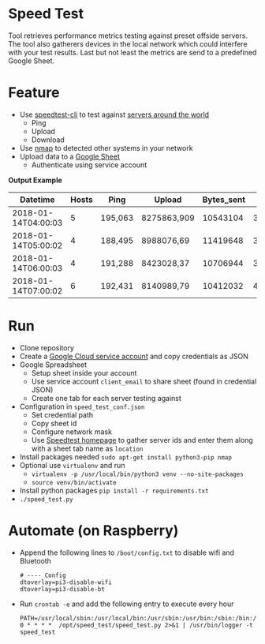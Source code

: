 Speed Test
=====

Tool retrieves performance metrics testing against preset offside servers. The tool also gatherers devices in the local network which could interfere with your test results. Last but not least the metrics are send to a predefined Google Sheet.


# Feature

* Use [speedtest-cli](https://github.com/sivel/speedtest-cli) to test against [servers around the world](http://www.speedtest.net)
    * Ping
    * Upload
    * Download
* Use [nmap](https://nmap.org/) to detected other systems in your network
* Upload data to a [Google Sheet](https://www.google.com/sheets/about/)
    * Authenticate using service account

**Output Example**

| Datetime            | Hosts | Ping    | Upload      | Bytes_sent | Download    | Bytes_Recived |
|---------------------|-------|---------|-------------|------------|-------------|---------------|
| 2018-01-14T04:00:03 | 5     | 195,063 | 8275863,909 | 10543104   | 37012522,13 | 48261155      |
| 2018-01-14T05:00:02 | 4     | 188,495 | 8988076,69  | 11419648   | 39828286,1  | 51851794      |
| 2018-01-14T06:00:03 | 4     | 191,288 | 8423028,37  | 10706944   | 38117436,57 | 48588272      |
| 2018-01-14T07:00:02 | 6     | 192,431 | 8140989,79  | 10412032   | 40067664,01 | 51025955      |


# Run

* Clone repository
* Create a [Google Cloud service account](https://console.cloud.google.com/apis/credentials) and copy credentials as JSON
* Google Spreadsheet
    * Setup sheet inside your account
    * Use service account `client_email` to share sheet (found in credential JSON)
    * Create one tab for each server testing against
* Configuration in `speed_test_conf.json`
    * Set credential path
    * Copy sheet id
    * Configure network mask
    * Use [Speedtest homepage](http://www.speedtest.net) to gather server ids and enter them along with a sheet tab name as `location`
* Install packages needed `sudo apt-get install python3-pip nmap`
* Optional use `virtualenv` and run
    * `virtualenv -p /usr/local/bin/python3 venv --no-site-packages`
    * `source venv/bin/activate`
* Install python packages `pip install -r requirements.txt`
* `./speed_test.py`


# Automate (on Raspberry)

* Append the following lines to `/boot/config.txt` to disable wifi and Bluetooth

    ```
    # ---- Config
    dtoverlay=pi3-disable-wifi
    dtoverlay=pi3-disable-bt
    ```

* Run `crontab -e` and add the following entry to execute every hour

    ```
    PATH=/usr/local/sbin:/usr/local/bin:/usr/sbin:/usr/bin:/sbin:/bin:/usr/local/games:/usr/games
    0 * * * *  /opt/speed_test/speed_test.py 2>&1 | /usr/bin/logger -t speed_test
    ```
